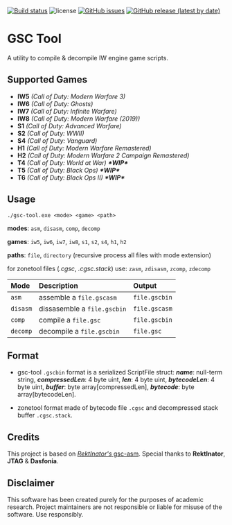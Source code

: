 [![Build status](https://ci.appveyor.com/api/projects/status/defmhg4753c1ap1o?svg=true)](https://ci.appveyor.com/project/xensik/gsc-tool)
![license](https://img.shields.io/github/license/xensik/gsc-tool.svg)
[![GitHub issues](https://img.shields.io/github/issues/xensik/gsc-tool)](https://github.com/xensik/gsc-tool/issues)
[![GitHub release (latest by date)](https://img.shields.io/github/v/release/xensik/gsc-tool)](https://github.com/xensik/gsc-tool/releases)
# GSC Tool
A utility to compile & decompile IW engine game scripts.
## Supported Games
- **IW5** *(Call of Duty: Modern Warfare 3)*
- **IW6** *(Call of Duty: Ghosts)*
- **IW7** *(Call of Duty: Infinite Warfare)*
- **IW8** *(Call of Duty: Modern Warfare (2019))*
- **S1** *(Call of Duty: Advanced Warfare)*
- **S2** *(Call of Duty: WWII)*
- **S4** *(Call of Duty: Vanguard)*
- **H1** *(Call of Duty: Modern Warfare Remastered)*
- **H2** *(Call of Duty: Modern Warfare 2 Campaign Remastered)*
- **T4** *(Call of Duty: World at War)* ***\*WIP\****
- **T5** *(Call of Duty: Black Ops)* ***\*WIP\****
- **T6** *(Call of Duty: Black Ops II)* ***\*WIP\****
## Usage
``./gsc-tool.exe <mode> <game> <path>``

**modes**: `asm`, `disasm`, `comp`, `decomp`

**games**: `iw5`, `iw6`, `iw7`, `iw8`, `s1`, `s2`, `s4`, `h1`, `h2`

**paths**: `file`, `directory` (recursive process all files with mode extension)

for zonetool files (*.cgsc*, *.cgsc.stack*) use: `zasm`, `zdisasm`, `zcomp`, `zdecomp`

| Mode     |Description                | Output      |
|:---------|:--------------------------|:------------|
|`asm`     |assemble a `file.gscasm`   |`file.gscbin`|
|`disasm`  |dissasemble a `file.gscbin`|`file.gscasm`|
|`comp`    |compile a `file.gsc`       |`file.gscbin`|
|`decomp`  |decompile a `file.gscbin`  |`file.gsc`   |

## Format
- gsc-tool ``.gscbin`` format is a serialized ScriptFile struct: ***name***: null-term string, ***compressedLen***: 4 byte uint, ***len***: 4 byte uint, ***bytecodeLen***: 4 byte uint, ***buffer***: byte array[compressedLen], ***bytecode***: byte array[bytecodeLen].

- zonetool format made of bytecode file ``.cgsc`` and decompressed stack buffer ``.cgsc.stack``.
## Credits
This project is based on  [*RektInator's* gsc-asm](https://github.com/ZoneTool/gsc-asm). Special thanks to **RektInator**, **JTAG** & **Dasfonia**.
## Disclaimer
This software has been created purely for the purposes of academic research. Project maintainers are not responsible or liable for misuse of the software. Use responsibly.
